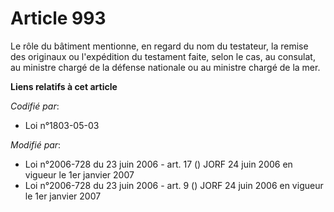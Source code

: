 # Article 993

Le rôle du bâtiment mentionne, en regard du nom du testateur, la remise des originaux ou l'expédition du testament faite,
selon le cas, au consulat, au ministre chargé de la défense nationale ou au ministre chargé de la mer.

**Liens relatifs à cet article**

_Codifié par_:

  - Loi n°1803-05-03

_Modifié par_:

  - Loi n°2006-728 du 23 juin 2006 - art. 17 () JORF 24 juin 2006 en vigueur le 1er janvier 2007
  - Loi n°2006-728 du 23 juin 2006 - art. 9 () JORF 24 juin 2006 en vigueur le 1er janvier 2007
